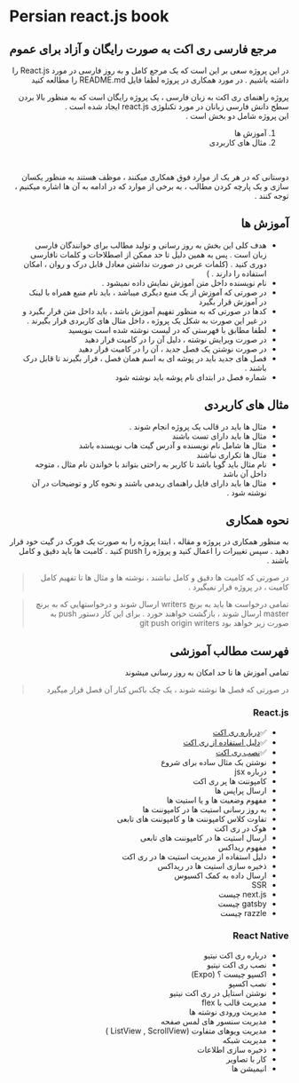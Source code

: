 # Persian react.js book

## مرجع فارسی ری اکت به صورت رایگان و آزاد برای عموم
<div dir="rtl" align="right">
در این پروژه سعی بر این است که یک مرجع کامل و به روز فارسی در مورد React.js را داشته باشیم . در مورد همکاری در پروژه لطفا فایل README.md را مطالعه کنید

<p dir="rtl" align="right">
پروژه راهنمای ری اکت به زبان فارسی ، یک پروژه رایگان است که به منظور بالا بردن سطح دانش فارسی زبانان در مورد تکنلوژی react.js  ایجاد شده است . 
<br/>
این پروژه شامل دو بخش است . 

 1. آموزش ها
 2. مثال های کاربردی
 
 <br/>
 <p dir="rtl" align="right">
دوستانی که در هر یک از موارد فوق همکاری میکنند ، موظف هستند به منظور یکسان سازی و یک پارچه کردن مطالب ، به برخی از موارد که در ادامه به آن ها اشاره میکنیم ، توجه کنند . 
</p>
</p>

## آموزش ها

<p dir="rtl" align="right">

 - هدف کلی این بخش به روز رسانی و تولید مطالب برای خوانندگان فارسی زبان است . 
پس به همین دلیل تا حد ممکن از اصطلاحات و کلمات نافارسی دوری کنید . (کلمات عربی در صورت نداشتن معادل قابل درک و روان ، امکان استفاده را دارند . ) 
- نام نویسنده داخل متن آموزش نمایش داده نمیشود . 
- در صورتی که آموزش از یک منبع دیگری میباشد ، باید نام منبع همراه با لینک در آموزش قرار بگیرد 
- کدها در صورتی که به منظور تفهیم آموزش باشد ، باید داخل متن قرار بگیرد و در غیر این صورت به شکل یک پروژه ، داخل مثال های کاربردی قرار بگیرند .
- لطفا مطابق با فهرستی که در لیست نوشته شده است بنویسید
- در صورت ویرایش نوشته ، دلیل آن را در کامیت قرار دهید 
- در صورت نوشتن یک فصل جدید ، آن را در کامیت قرار دهید
- فصل های جدید باید در پوشه ای به اسم همان فصل ، قرار بگیرند تا قابل درک باشند . 
- شماره فصل در ابتدای نام پوشه باید نوشته شود 
</p>

## مثال های کاربردی

<p dir="rtl" align="right">

- مثال ها باید در قالب یک پروژه انجام شوند . 
- مثال ها باید دارای تست باشند
- مثال ها شامل نام نویسنده و آدرس گیت هاب نویسنده باشد 
- مثال ها تکراری نباشند
- نام مثال باید گویا باشد تا کاربر به راحتی بتواند با خواندن نام مثال ، متوجه داخل آن باشد 
- مثال ها باید دارای فایل راهنمای ریدمی باشند و نحوه کار و توضیحات در آن نوشته شود . 

</p>


## نحوه همکاری

<p dir="rtl" align="right">
به منظور همکاری در پروژه و مقاله ، ابتدا پروژه را به صورت یک فورک در گیت خود قرار دهید . سپس تغییرات را اعمال کنید و پروژه را push  کنید . کامبت ها باید دقیق و کامل باشند .

> در صورتی که کامیت ها دقیق و کامل نباشند ، نوشته ها و مثال ها تا تفهیم کامل کامیت ، در پروژه قرار نمیگیرد .


> تمامی درخواست ها باید به برنچ writers   ارسال شوند و درخواستهایی که به برنچ master  ارسال شوند ، بازگشت خواهند خورد . برای این کار دستور push  به صورت زیر خواهد بود 
> git push origin writers 

</p>


## فهرست مطالب آموزشی
<p dir="rtl" align="right">
تمامی آموزش ها تا حد امکان به روز رسانی میشوند 

> در صورتی که فصل ها نوشته شوند ، یک چک باکس کنار آن فصل قرار میگیرد 


###  React.js 
<p dir="rtl" align="right">
 
 - ✅[درباره ری اکت](https://github.com/nimahkh/Persian-react-book/blob/master/articles/reactjs/AboutReactjs.md) 
 - ✅[دلیل استفاده از ری اکت](https://github.com/nimahkh/Persian-react-book/blob/master/articles/reactjs/02-Why_To_Using_React.md)
 - ✅[نصب ری اکت](https://github.com/nimahkh/Persian-react-book/) 
 - نوشتن بک مثال ساده برای شروع
 - درباره jsx
 - کامپوننت ها پر ری اکت
 - ارسال پراپس ها
 - مفهوم وضعیت ها و یا استیت ها
 - به روز رسانی استیت ها در کامپوننت ها
 - تفاوت کلاس کامپوننت ها و کامپوننت های تابعی
 - هوک در ری اکت
 - ارسال استیت ها در کامپوننت های تابعی
 - مفهوم ریداکس
 - دلیل استفاده از مدیریت استیت ها در ری اکت
 - ذخیره سازی استیت ها در ریداکس
 - ارسال داده به کمک اکسیوس
 - SSR 
 - next.js  چیست
 - gatsby چیست
 - razzle چیست
</p>

###  React Native
<p dir="rtl" align="right">
 
- درباره ری اکت نیتیو
- نصب ری اکت نیتیو
- اکسپو چیست ؟  (Expo)
- نصب اکسپو
- نوشتن استایل در ری اکت نیتیو
- مدیریت قالب با flex
- مدیریت ورودی نوشته ها
- مدیریت سنسور های لمس صفحه
- مدیریت ویوهای متفاوت (ListView , ScrollView )
- مدیریت شبکه
- ذخیره سازی اطلاعات
- کار با تصاویر
- انیمیشن ها
</p>

</p>


</div>


